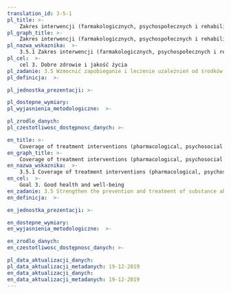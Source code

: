 ```yaml
---
translation_id: 3-5-1
pl_title: >-
    Zakres interwencji (farmakologicznych, psychospołecznych i rehabilitacji oraz usług zaradczych) w leczeniu zaburzeń związanych ze stosowaniem substancji psychoaktywnych
pl_graph_title: >-
    Zakres interwencji (farmakologicznych, psychospołecznych i rehabilitacji oraz usług zaradczych) w leczeniu zaburzeń związanych ze stosowaniem substancji psychoaktywnych
pl_nazwa_wskaznika:  >-
    3.5.1 Zakres interwencji (farmakologicznych, psychospołecznych i rehabilitacji oraz usług zaradczych) w leczeniu zaburzeń związanych ze stosowaniem substancji psychoaktywnych
pl_cel:  >-
    cel 3. Dobre zdrowie i jakość życia
pl_zadanie: 3.5 Wzmocnić zapobieganie i leczenie uzależnień od środków odurzających, w tym narkotyków oraz szkodliwego spożycia alkoholu.
pl_definicja:  >-

pl_jednostka_prezentacji: >-

pl_dostepne_wymiary:
pl_wyjasnienia_metodologiczne:  >-

pl_zrodlo_danych:
pl_czestotliwosc_dostępnosc_danych: >-

en_title: >-
    Coverage of treatment interventions (pharmacological, psychosocial and rehabilitation and aftercare services) for substance use disorders
en_graph_title: >-
    Coverage of treatment interventions (pharmacological, psychosocial and rehabilitation and aftercare services) for substance use disorders
en_nazwa_wskaznika:  >-
    3.5.1 Coverage of treatment interventions (pharmacological, psychosocial and rehabilitation and aftercare services) for substance use disorders
en_cel:  >-
    Goal 3. Good health and well-being
en_zadanie: 3.5 Strengthen the prevention and treatment of substance abuse, including narcotic drug abuse and harmful use of alcohol
en_definicja:  >-

en_jednostka_prezentacji: >-

en_dostepne_wymiary:
en_wyjasnienia_metodologiczne:  >-

en_zrodlo_danych:
en_czestotliwosc_dostępnosc_danych: >-

pl_data_aktualizacji_danych:
pl_data_aktualizacji_metadanych: 19-12-2019
en_data_aktualizacji_danych:
en_data_aktualizacji_metadanych: 19-12-2019
---
```

